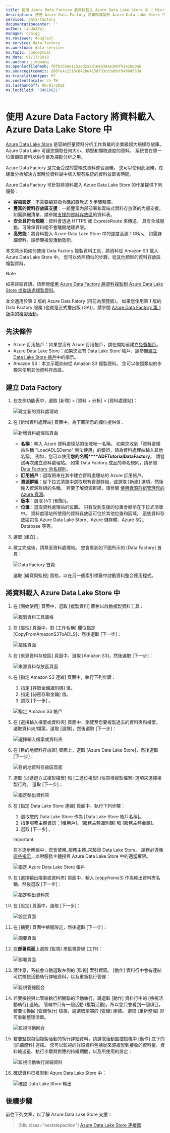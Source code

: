 ```yaml
---
title: 使用 Azure Data Factory 將資料載入 Azure Data Lake Store 中 | Microsoft Docs
description: 使用 Azure Data Factory 將資料複製到 Azure Data Lake Store 中
services: data-factory
documentationcenter: ''
author: linda33wj
manager: craigg
ms.reviewer: douglasl
ms.service: data-factory
ms.workload: data-services
ms.topic: conceptual
ms.date: 01/17/2018
ms.author: jingwang
ms.openlocfilehash: fdfb35b0e1c52ad2aad164a38ae308f9142880a6
ms.sourcegitcommit: 266fe4c2216c0420e415d733cd3abbf94994533d
ms.translationtype: HT
ms.contentlocale: zh-TW
ms.lasthandoff: 06/01/2018
ms.locfileid: "34619621"
---
```

# <a name="load-data-into-azure-data-lake-store-by-using-azure-data-factory"></a>使用 Azure Data Factory 將資料載入 Azure Data Lake Store 中

[Azure Data Lake Store](../data-lake-store/data-lake-store-overview.md) 是容納巨量資料分析工作負載的企業級超大規模存放庫。 Azure Data Lake 可讓您擷取任何大小、類型和擷取速度的資料。 系統會在單一位置擷取資料以供作業及探勘分析之用。

Azure Data Factory 是完全受控的雲端式資料整合服務。 您可以使用此服務，在建置分析解決方案時於資料湖中填入現有系統的資料並節省時間。

Azure Data Factory 可針對將資料載入 Azure Data Lake Store 的作業提供下列優勢：

* **容易設定**：不需要編寫指令碼的直覺式 5 步驟精靈。
* **豐富的資料存放區支援**︰一組豐富內部部署和雲端式資料存放區的內部支援。 如需詳細清單，請參閱[支援的資料存放區](copy-activity-overview.md#supported-data-stores-and-formats)的資料表。
* **安全且符合規範**：資料會透過 HTTPS 或 ExpressRoute 來傳送。 具有全域服務，可確保資料絕不會離開地理界限。
* **高效能**：將資料載入 Azure Data Lake Store 中的速度高達 1 GB/s。 如需詳細資料，請參閱[複製活動效能](copy-activity-performance.md)。

本文將示範如何使用 Data Factory 複製資料工具，將資料從 Amazon S3 載入 Azure Data Lake Store 中。 您可以依照類似的步驟，從其他類型的資料存放區複製資料。

> [!NOTE]
> 如需詳細資訊，請參閱[使用 Azure Data Factory 將資料複製到 Azure Data Lake Store 或從該處複製資料](connector-azure-data-lake-store.md)。
>
> 本文適用於第 2 版的 Azure Data Fatory (目前為預覽版)。 如果您使用第 1 版的 Data Factory 服務 (也就是正式推出版 (GA))，請參閱 [Azure Data Factory 第 1 版中的複製活動](v1/data-factory-data-movement-activities.md)。

## <a name="prerequisites"></a>先決條件

* Azure 訂用帳戶：如果您沒有 Azure 訂用帳戶，請在開始前建立[免費帳戶](https://azure.microsoft.com/free/)。
* Azure Data Lake Store：如果您沒有 Data Lake Store 帳戶，請參閱[建立 Data Lake Store 帳戶](../data-lake-store/data-lake-store-get-started-portal.md#create-an-azure-data-lake-store-account)中的指示。
* Amazon S3：本文示範如何從 Amazon S3 複製資料。 您可以依照類似的步驟來使用其他資料存放區。

## <a name="create-a-data-factory"></a>建立 Data Factory

1. 在左側功能表中，選取 [新增] > [資料 + 分析] > [資料處理站]：
   
   ![建立新的資料處理站](./media/load-data-into-azure-data-lake-store/new-azure-data-factory-menu.png)
2. 在 [新增資料處理站] 頁面中，為下圖所示的欄位提供值： 
      
   ![新增資料處理站頁面](./media/load-data-into-azure-data-lake-store//new-azure-data-factory.png)
 
    * **名稱**：輸入 Azure 資料處理站的全域唯一名稱。 如果您收到「資料處理站名稱 \"LoadADLSDemo\" 無法使用」的錯誤，請為資料處理站輸入其他名稱。 例如，您可以使用**您的名稱****ADFTutorialDataFactory**。 請嘗試再次建立資料處理站。 如需 Data Factory 成品的命名規則，請參閱 [Data Factory 命名規則](naming-rules.md)。
    * **訂用帳戶**：選取用來在其中建立資料處理站的 Azure 訂用帳戶。 
    * **資源群組**：從下拉式清單中選取現有資源群組，或選取 [新建] 選項，然後輸入資源群組的名稱。 若要了解資源群組，請參閱 [使用資源群組管理您的 Azure 資源](../azure-resource-manager/resource-group-overview.md)。  
    * **版本**：選取 [V2 (預覽)]。
    * **位置**：選取資料處理站的位置。 只有受到支援的位置會顯示在下拉式清單中。 資料處理站所使用的資料存放區可位於其他位置和區域。 這些資料存放區包含 Azure Data Lake Store、Azure 儲存體、Azure SQL Database 等等。

3. 選取 [建立] 。
4. 建立完成後，請移至資料處理站。 您會看到如下圖所示的 [Data Factory] 首頁： 
   
   ![Data Factory 首頁](./media/load-data-into-azure-data-lake-store/data-factory-home-page.png)

   選取 [編寫與監視] 圖格，以在另一個索引標籤中啟動資料整合應用程式。

## <a name="load-data-into-azure-data-lake-store"></a>將資料載入 Azure Data Lake Store 中

1. 在 [開始使用] 頁面中，選取 [複製資料] 圖格以啟動複製資料工具： 

   ![複製資料工具圖格](./media/load-data-into-azure-data-lake-store/copy-data-tool-tile.png)
2. 在 [屬性] 頁面中，對 [工作名稱] 欄位指定 [CopyFromAmazonS3ToADLS]，然後選取 [下一步]：

    ![屬性頁面](./media/load-data-into-azure-data-lake-store/copy-data-tool-properties-page.png)
3. 在 [來源資料存放區] 頁面中，選取 [Amazon S3]，然後選取 [下一步]：

    ![來源資料存放區頁面](./media/load-data-into-azure-data-lake-store/source-data-store-page.png)
4. 在 [指定 Amazon S3 連線] 頁面中，執行下列步驟： 
   1. 指定 [存取金鑰識別碼] 值。
   2. 指定 [祕密存取金鑰] 值。
   3. 選取 [下一步] 。
   
   ![指定 Amazon S3 帳戶](./media/load-data-into-azure-data-lake-store/specify-amazon-s3-account.png)
5. 在 [選擇輸入檔案或資料夾] 頁面中，瀏覽至您要複製過去的資料夾和檔案。 選取資料夾/檔案，選取 [選擇]，然後選取 [下一步]：

    ![選擇輸入檔案或資料夾](./media/load-data-into-azure-data-lake-store/choose-input-folder.png)

6. 在 [目的地資料存放區] 頁面上，選取 [Azure Data Lake Store]，然後選取 [下一步]：

    ![目的地資料存放區頁面](./media/load-data-into-azure-data-lake-store/destination-data-storage-page.png)

7. 選取 [以遞迴方式複製檔案] 和 [二進位複製] (依原樣複製檔案) 選項來選擇複製行為。 選取 [下一步]：

    ![指定輸出資料夾](./media/load-data-into-azure-data-lake-store/specify-binary-copy.png)

8. 在 [指定 Data Lake Store 連線] 頁面中，執行下列步驟： 

   1. 選取您的 Data Lake Store 作為 [Data Lake Store 帳戶名稱]。
   2. 指定服務主體資訊：[租用戶]、[服務主體識別碼] 和 [服務主體金鑰]。
   3. 選取 [下一步] 。
   
   > [!IMPORTANT]
   > 在本逐步解說中，您會使用_服務主體_來驗證 Data Lake Store。 請務必遵循[這些指示](connector-azure-data-lake-store.md#using-service-principal-authentication)，以對服務主體授與 Azure Data Lake Store 中的適當權限。
   
   ![指定 Azure Data Lake Store 帳戶](./media/load-data-into-azure-data-lake-store/specify-adls.png)
9. 在 [選擇輸出檔案或資料夾] 頁面中，輸入 [copyfroms3] 作為輸出資料夾名稱，然後選取 [下一步]： 

    ![指定輸出資料夾](./media/load-data-into-azure-data-lake-store/specify-adls-path.png)

10. 在 [設定] 頁面中，選取 [下一步]：

    ![設定頁面](./media/load-data-into-azure-data-lake-store/copy-settings.png)
11. 在 [摘要] 頁面中檢閱設定，然後選取 [下一步]：

    ![摘要頁面](./media/load-data-into-azure-data-lake-store/copy-summary.png)
12. 在**部署頁面**上選取 [監視] 來監視管線 (工作)：

    ![部署頁面](./media/load-data-into-azure-data-lake-store/deployment-page.png)
13. 請注意，系統會自動選取左側的 [監視] 索引標籤。 [動作] 資料行中會有連結可供檢視活動執行詳細資料，以及重新執行管線：

    ![監視管線回合](./media/load-data-into-azure-data-lake-store/monitor-pipeline-runs.png)
14. 若要檢視與此管線執行相關聯的活動執行，請選取 [動作] 資料行中的 [檢視活動執行] 連結。 管線中只有一個活動 (複製活動)，所以您只會看到一個項目。 若要切換回 [管線執行] 檢視，請選取頂端的 [管線] 連結。 選取 [重新整理] 即可重新整理清單。 

    ![監視活動回合](./media/load-data-into-azure-data-lake-store/monitor-activity-runs.png)

15. 若要監視每個複製活動的執行詳細資料，請選取活動監控檢視中 [動作] 底下的 [詳細資料] 連結。 您可以監視的詳細資料包括從來源複製到接收的資料量、資料輸送量、執行步驟與對應的持續期間，以及所使用的設定：

    ![監視活動執行詳細資料](./media/load-data-into-azure-data-lake-store/monitor-activity-run-details.png)

16. 確認資料已複製到 Azure Data Lake Store 中： 

    ![確認 Data Lake Store 輸出](./media/load-data-into-azure-data-lake-store/adls-copy-result.png)

## <a name="next-steps"></a>後續步驟

前往下列文章，以了解 Azure Data Lake Store 支援： 

> [!div class="nextstepaction"]
>[Azure Data Lake Store 連接器](connector-azure-data-lake-store.md)
